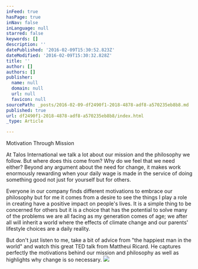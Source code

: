 ```yaml
---
inFeed: true
hasPage: true
inNav: false
inLanguage: null
starred: false
keywords: []
description: ''
datePublished: '2016-02-09T15:30:52.823Z'
dateModified: '2016-02-09T15:30:32.828Z'
title: ''
author: []
authors: []
publisher:
  name: null
  domain: null
  url: null
  favicon: null
sourcePath: _posts/2016-02-09-df2490f1-2018-4878-adf8-a570235eb8b8.md
published: true
url: df2490f1-2018-4878-adf8-a570235eb8b8/index.html
_type: Article

---
```

Motivation Through Mission

At Talos International we talk a lot about our mission and the philosophy we follow. But where does this come from? Why do we feel that we need either?  Beyond any argument about the need for change, it makes work enormously rewarding when your daily wage is made in the service of doing something good not just for yourself but for others.

Everyone in our company finds different motivations to embrace our philosophy but for me it comes from a desire to see the things I play a role in creating have a positive impact on people's lives. It is a simple thing to be concerned for others but it is a choice that has the potential to solve many of the problems we are all facing as my generation comes of age; we after all will inherit a world where the effects of climate change and our parents' lifestyle choices are a daily reality. 

But don't just listen to me, take a bit of advice from "the happiest man in the world" and watch this great TED talk from Mattheui Ricard. He captures perfectly the motivations behind our mission and philosophy as well as highlights why change is so necessary.
![](https://the-grid-user-content.s3-us-west-2.amazonaws.com/edb7bb5f-4615-42a2-b62b-e854f01fa618.png)